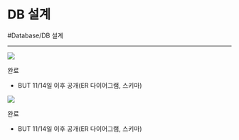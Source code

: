 # DB 설계
#Database/DB 설계

---
![](./img/D설_1.PNG)

완료
- BUT 11/14일 이후 공개(ER 다이어그램, 스키마)

![](./img/D설_2.PNG)

완료
- BUT 11/14일 이후 공개(ER 다이어그램, 스키마)